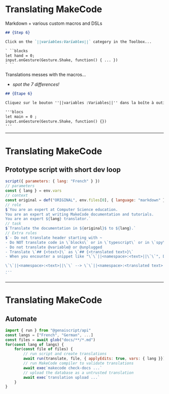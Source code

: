 # Translating MakeCode

Markdown + various custom macros and DSLs

````markdown
## {Step 6}

Click on the `||variables:Variables||` category in the Toolbox...

` ``blocks
let hand = 0;
input.onGesture(Gesture.Shake, function() { ... })
` ``
````

Translations messes with the macros...

- _spot the 7 differences!_

```markdown
## {Étape 6}

Cliquez sur le bouton ''||variables :Variables||'' dans la boîte à outils....

'''blocs
let main = 0 ;
input.onGesture(Gesture.Shake, function() {})
'''
```

---

# Translating MakeCode
## Prototype script with short dev loop

```js
script({ parameters: { lang: "French" } })
// parameters
const { lang } = env.vars
// context
const original = def("ORIGINAL", env.files[0], { language: "markdown" })
// role
$`You are an expert at Computer Science education. 
You are an expert at writing MakeCode documentation and tutorials. 
You are an expert ${lang} translator.`
// task
$`Translate the documentation in ${original}$ to ${lang}.`
// Extra rules
$`- Do not translate header starting with ~
- Do NOT translate code in \`blocks\` or in \`typescript\` or in \`spy\` or in \`python\`.
- Do not translate @variable@ or @unplugged
- Translate \`## {<text>}\` as \`## {<translated text>}\`
- When you encounter a snippet like "\`\`||<namespace>:<text>||\`\`", DO NOT translate...

\`\`||<namespace>:<text>||\`\` --> \`\`||<namespace>:<translated text>||\`\`
...
`
```

---

# Translating MakeCode
## Automate

<PackageManagers pkg="genaiscript" dev />

```js
import { run } from "@genaiscript/api"
const langs = ["French", "German", ...]
const files = await glob("docs/**/*.md")
for(const lang of langs) {
    for(const file of files) {
        // run script and create translations
        await run(translate, file, { applyEdits: true, vars: { lang }})
        // run MakeCode compiler to validate translations
        await exec`makecode check-docs ...`
        // upload the database as a untrusted translation
        await exec`translation upload ...`
    }
}
```
